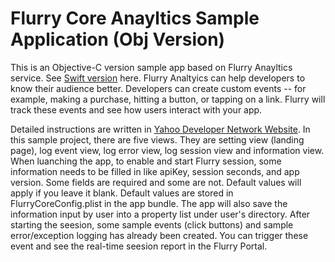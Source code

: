 # Flurry Core Anayltics Sample Application (Obj Version)

This is an Objective-C version sample app based on Flurry Anayltics service. See [Swift version](https://git.ouroath.com/yxu03/FlurryCoreAnalyticsSampleApp_Swift) here. Flurry Analtyics can help developers to know their audience better. Developers can create custom events -- for example, making a purchase, hitting a button, or tapping on a link. Flurry will track these events and see how users interact with your app.  <br/>

Detailed instructions are written in [Yahoo Developer Network Website](https://developer.yahoo.com/flurry/docs/analytics/gettingstarted/events/ios/). In this sample project, there are five views. They are setting view (landing page), log event view, log error view, log session view and information view. When luanching the app, to enable and start Flurry session, some information needs to be filled in like apiKey, session seconds, and app version. Some fields are required and some are not. Default values will apply if you leave it blank. Default values are stored in FlurryCoreConfig.plist in the app bundle. The app will also save the information input by user into a property list under user's directory. After starting the seesion, some sample events (click buttons) and sample error/exception logging has already been created. You can trigger these event and see the real-time seesion report in the Flurry Portal.
